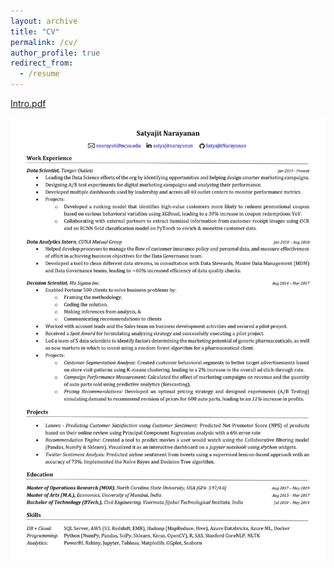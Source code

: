 ```yaml
---
layout: archive
title: "CV"
permalink: /cv/
author_profile: true
redirect_from:
  - /resume
---
```



[Intro.pdf](https://github.com/SatyajitNarayanan/satyajitnarayanan.github.io/blob/master/files/Resume%20-%20p.pdf)



![alt text](images/Resume.jpg "Logo Title Text 1")
